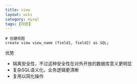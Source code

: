 ```yaml
---
title: view
layout: wiki
category: mysql
tags: [视图]
---
```


```
# 创建视图
create view view_name (field1, field2) as SQL; 
```

优势

* 隔离安全性，不过这种安全性在对外开放的数据库意义更明显
* 复杂SQL语义化，业务逻辑更清晰
* 复用以简化操作